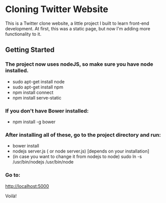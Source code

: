 # Cloning Twitter Website #

This is a Twitter clone website, a little project I built to  learn front-end development.
At first, this was a static page, but now I'm adding more functionality to it.

## Getting Started ##

### The project now uses nodeJS, so make sure you have node installed. ###

* sudo apt-get install node
* sudo apt-get install npm
* npm install connect
* npm install serve-static

### If you don't have Bower installed: ###
* npm install -g bower

### After installing all of these, go to the project directory and run: ###
* bower install
* nodejs server.js ( or node server.js) [depends on your installation]
* (in case you want to change it from nodejs to node) sudo ln -s /usr/bin/nodejs /usr/bin/node

### Go to:  ###
[http://localhost:5000](http://localhost:5000)

Voilà!

